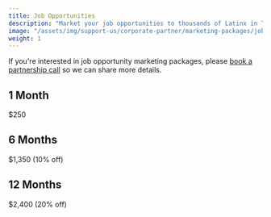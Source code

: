 ```yaml
---
title: Job Opportunities
description: "Market your job opportunities to thousands of Latinx in Tech."
image: "/assets/img/support-us/corporate-partner/marketing-packages/jobs.jpg"
weight: 1
---
```


If you're interested in job opportunity marketing packages, please [book a partnership call](https://calendly.com/techqueria) so we can share more details.

## 1 Month

$250

## 6 Months

$1,350 (10% off)

## 12 Months

$2,400 (20% off)
